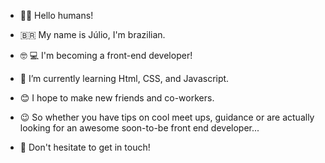  - :wave::smiley: Hello humans!

 - 🇧🇷  My name is Júlio, I'm brazilian.

 - :nerd_face: :computer: I'm becoming a front-end developer!
 
 - 🌱  I’m currently learning Html, CSS, and Javascript.

 - 😊 I hope to make new friends and co-workers.

 - :wink: So whether you have tips on cool meet ups, guidance or are actually looking for an awesome soon-to-be front end developer... 
 - 💬 Don't hesitate to get in touch!

